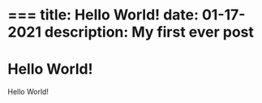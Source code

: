 ===
title: Hello World!
date: 01-17-2021
description: My first ever post 
===
# Hello World!
Hello World!